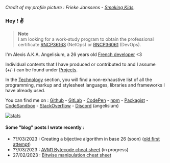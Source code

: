 *Credit of my profile picture : Frieke Janssens - [Smoking Kids][smokekid].*
### Hey ! ✌️

> **Note**   
> I am looking for a  work-study program to obtain the  professional certificate
> [RNCP36163][netops] (NetOps) or [RNCP36061][devops] (DevOps).

I'm   Alexis  A.K.A.  Angelisium,  a   26  years   old [French developer][P1] <3

Individual contents  that I have  produced or contributed  to and I assume (+/-)
can be found under [Projects][P4].

In the [Technology][P5] section, you will  find a non-exhaustive list of all the
programming, markup  and stylesheet  languages, libraries  and frameworks I have
already used.

You can find me on : [Github][S1]  -  [GitLab][S2] - [CodePen][S3] - [npm][S4] -
[Packagist][S5]  -  [CodeSandbox][S6]  -   [StackOverflow][S7]  -  [Discord][S8]
(angelisium)

[![stats][GitHubReadmeStats]][S1]

#### Some "blog" posts I wrote recently :
 - ??/03/2023 : Creating a bijective algorithm in base 26 (soon)
([old first attempt](https://gitlab.com/-/snippets/2480344))
 - ??/03/2023 : [AVM1 Bytecode cheat sheet][blog_avm1] (in progress)
 - 27/02/2023 : [Bitwise manipulation cheat sheet][blog_binary]

<!-----------------------------------------------------------------------------
 ! Page links                                                                 -
 !----------------------------------------------------------------------------->
[blog_binary]: /blog/binary.md
[blog_avm1]: /blog/avm1.md

<!-----------------------------------------------------------------------------
 ! Page links                                                                 -
 !----------------------------------------------------------------------------->
[P1]: /page/developer.md
[P2]: /page/ethical-hacker.md
[P3]: /page/reverse-engineer.md
[P4]: /page/projects.md
[P5]: /page/technology.md

<!-----------------------------------------------------------------------------
 ! Social media links                                                         -
 !----------------------------------------------------------------------------->
[S1]: https://github.com/Angelisium
[S2]: https://gitlab.com/Angelisium
[S3]: https://codepen.io/angelisium
[S4]: https://www.npmjs.com/~angelisium
[S5]: https://packagist.org/users/Angelisium/
[S6]: https://codesandbox.io/u/Angelisium
[S7]: https://stackoverflow.com/users/14490630/angelisium
[S8]: https://discord.gg/W9FTvaPD8b

<!-----------------------------------------------------------------------------
 ! Other links :                                                              -
 !----------------------------------------------------------------------------->
[UE]: https://dev.epicgames.com/documentation/en-us/uefn/unreal-editor-for-fortnite-documentation
[VRS]: https://dev.epicgames.com/documentation/en-us/uefn/verse-language-reference
[netops]: https://www.francecompetences.fr/recherche/rncp/36163/
[devops]: https://www.francecompetences.fr/recherche/rncp/36061/
[smokekid]: https://frieke.com/smoking-kids/

[GitHubReadmeStats]: https://github-readme-stats.vercel.app/api?username=Angelisium&&hide_title=true&include_all_commits=true&count_private=true&show_icons=true&theme=transparent
